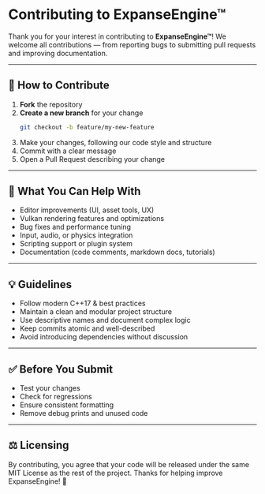 ﻿# Contributing to ExpanseEngine™

Thank you for your interest in contributing to **ExpanseEngine™**! We welcome all contributions — from reporting bugs to submitting pull requests and improving documentation.

---

## 🙌 How to Contribute

1. **Fork** the repository
2. **Create a new branch** for your change
   ```bash
   git checkout -b feature/my-new-feature
   ```
3. Make your changes, following our code style and structure
4. Commit with a clear message
5. Open a Pull Request describing your change

---

## 🧠 What You Can Help With

- Editor improvements (UI, asset tools, UX)
- Vulkan rendering features and optimizations
- Bug fixes and performance tuning
- Input, audio, or physics integration
- Scripting support or plugin system
- Documentation (code comments, markdown docs, tutorials)

---

## 💡 Guidelines

- Follow modern C++17 & best practices
- Maintain a clean and modular project structure
- Use descriptive names and document complex logic
- Keep commits atomic and well-described
- Avoid introducing dependencies without discussion

--- 

## ✅ Before You Submit

- Test your changes
- Check for regressions
- Ensure consistent formatting
- Remove debug prints and unused code

---

## ⚖️ Licensing

By contributing, you agree that your code will be released under the same MIT License as the rest of the project.
Thanks for helping improve ExpanseEngine! 🚀